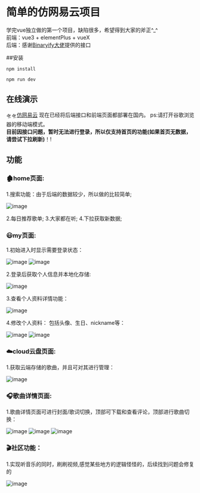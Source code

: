 # 简单的仿网易云项目
学完vue独立做的第一个项目，缺陷很多，希望得到大家的斧正^_^  
前端：vue3 + elementPlus + vueX  
后端：感谢[Binaryify大佬](https://github.com/Binaryify)提供的接口   

##安装

    npm install

    npm run dev

## 在线演示
🛸🛸[仿网易云](http://121.4.123.199:8883/#/home)
现在已经将后端接口和前端页面都部署在国内。
ps:请打开谷歌浏览器的移动端模式。  
**目前因接口问题，暂时无法进行登录，所以仅支持首页的功能(如果首页无数据，请尝试下拉刷新)**！!   
## 功能

### 🏚️home页面:
  1.搜索功能：由于后端的数据较少，所以做的比较简单;  

  ![image](https://user-images.githubusercontent.com/100813306/199457815-a46117cc-ceaa-4317-8843-23ae82eee185.png)

  2.每日推荐歌单;
  3.大家都在听;
  4.下拉获取新数据;
  
### 😃my页面:
  1.初始进入时显示需要登录状态：

  ![image](https://user-images.githubusercontent.com/100813306/199456767-f630ae69-08b9-4941-b05e-0eb216146261.png)
  ![image](https://user-images.githubusercontent.com/100813306/199457035-0b04d67b-6eff-4c63-9af4-92648fca4d52.png)

  2.登录后获取个人信息并本地化存储:

  ![image](https://user-images.githubusercontent.com/100813306/199457191-ce549c26-bcea-4669-9b71-bc930c7e0603.png)

  3.查看个人资料详情功能：

  ![image](https://user-images.githubusercontent.com/100813306/199457389-00d4b839-d90f-49c1-b2f6-4a98db424e99.png)

  4.修改个人资料：
  包括头像、生日、nickname等： 

  ![image](https://user-images.githubusercontent.com/100813306/199457583-ac12cf71-217e-46a7-8c33-951811002f81.png)
  ![image](https://user-images.githubusercontent.com/100813306/199457629-bc40085a-f348-418e-9a88-cdffb4ba15ea.png)
  
### ☁️cloud云盘页面:

  1.获取云端存储的歌曲，并且可对其进行管理：
  
  ![image](https://user-images.githubusercontent.com/100813306/199458294-99edddef-ae8e-4a1a-b24e-964eac4b5ef7.png)
  
### 🎧歌曲详情页面:
  1.歌曲详情页面可进行封面/歌词切换，顶部可下载和查看评论，顶部进行歌曲切换：

  ![image](https://user-images.githubusercontent.com/100813306/199458768-e409f88f-8a8d-438b-8852-d0f4e287437b.png)
  ![image](https://user-images.githubusercontent.com/100813306/199458801-27b3c616-7302-4bca-9ece-0c4a74067ff9.png)
  ![image](https://user-images.githubusercontent.com/100813306/199458886-b8fc5347-4b3c-4f75-9080-99b046b4cd4e.png)
  
### 🎬社区功能：
  1.实现听音乐的同时，刷刷视频,感觉某些地方的逻辑怪怪的，后续找到问题会修复的

  ![image](https://user-images.githubusercontent.com/100813306/200152945-ee3c40f6-9399-4f0f-b758-fa14c058ac4d.png)

  
  

